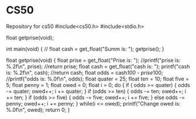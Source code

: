 # CS50
Repository for cs50
#include<cs50.h>
#include<stdio.h>

float getprise(void);

int main(void)
{
   // float cash = get_float("Summ is: ");
   getprise();
}

float getprise(void)
{
    float prise = get_float("Prise is: ");
    //printf("prise is: %.2f\n", prise);
    //return prise;
    float cash = get_float("cash is: ");
    printf("cash is: %.2f\n", cash);
    //return cash;
    float odds = cash*100 - prise*100;
    //printf("odds is: %.0f\n", odds);
    float quater = 25;
    float ten = 10;
    float five = 5;
    float penny = 1;
    float owed = 0;
    float i = 0;
    do
    {
        if ( odds >=  quater)
        {
            odds -= quater;
            owed++;
            i += quater;
        }
        if (odds >= ten)
        {
           odds -= ten;
            owed++; 
            i += ten;
        }
         if (odds >= five)
        {
           odds -= five;
            owed++; 
            i += five;
        }
        else
            odds -= penny;
            owed++;
            i += penny;
    }
    while(i <= owed);
    printf("Change owed is: %.0f\n", owed);
    return 0;
}
